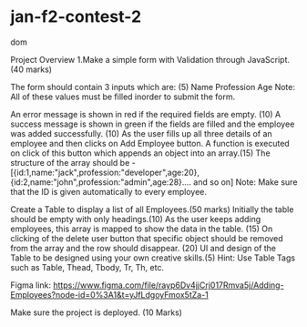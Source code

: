 # jan-f2-contest-2
dom

Project Overview 1.Make a simple form with Validation through JavaScript. (40 marks)

The form should contain 3 inputs which are: (5) Name Profession Age Note: All of these values must be filled inorder to submit the form.

An error message is shown in red if the required fields are empty. (10) A success message is shown in green if the fields are filled and the employee was added successfully. (10) As the user fills up all three details of an employee and then clicks on Add Employee button. A function is executed on click of this button which appends an object into an array.(15) The structure of the array should be - [{id:1,name:"jack",profession:"developer",age:20},{id:2,name:"john",profession:"admin",age:28}.... and so on] Note: Make sure that the ID is given automatically to every employee.

Create a Table to display a list of all Employees.(50 marks) Initially the table should be empty with only headings.(10) As the user keeps adding employees, this array is mapped to show the data in the table. (15) On clicking of the delete user button that specific object should be removed from the array and the row should disappear. (20) UI and design of the Table to be designed using your own creative skills.(5) Hint: Use Table Tags such as Table, Thead, Tbody, Tr, Th, etc.

Figma link: https://www.figma.com/file/rayp6Dv4jjCrj017Rmva5j/Adding-Employees?node-id=0%3A1&t=yJfLdgoyFmox5tZa-1

Make sure the project is deployed. (10 Marks)
